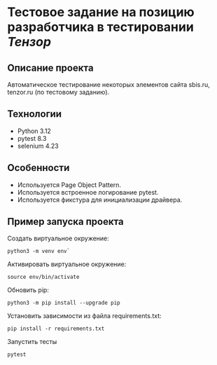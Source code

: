 # Тестовое задание на позицию разработчика в тестировании *Тензор*

## Описание проекта
Автоматическое тестирование некоторых элементов сайта sbis.ru, tenzor.ru (по тестовому заданию).
## Технологии
- Python 3.12
- pytest 8.3
- selenium 4.23
## Особенности
- Используется Page Object Pattern.
- Используется встроенное логирование pytest.
- Используется фикстура для инициализации драйвера.
## Пример запуска проекта
Создать виртуальное окружение:
```
python3 -m venv env`
```
Активировать виртуальное окружение:
```
source env/bin/activate
```
Обновить pip:
```
python3 -m pip install --upgrade pip
```
Установить зависимости из файла requirements.txt:
```
pip install -r requirements.txt
```
Запустить тесты
```
pytest
```